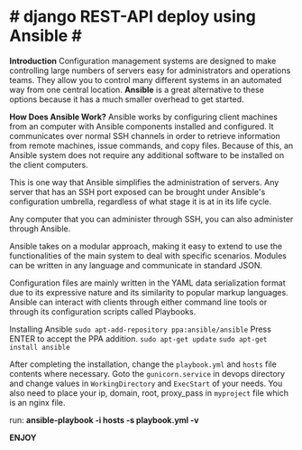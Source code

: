 # # django REST-API deploy using Ansible # # 

**Introduction**
Configuration management systems are designed to make controlling large numbers of servers easy for administrators and operations teams. They allow you to control many different systems in an automated way from one central location. **Ansible** is a great alternative to these options because it has a much smaller overhead to get started.

**How Does Ansible Work?**
Ansible works by configuring client machines from an computer with Ansible components installed and configured. It communicates over normal SSH channels in order to retrieve information from remote machines, issue commands, and copy files. Because of this, an Ansible system does not require any additional software to be installed on the client computers.

This is one way that Ansible simplifies the administration of servers. Any server that has an SSH port exposed can be brought under Ansible's configuration umbrella, regardless of what stage it is at in its life cycle.

Any computer that you can administer through SSH, you can also administer through Ansible.

Ansible takes on a modular approach, making it easy to extend to use the functionalities of the main system to deal with specific scenarios. Modules can be written in any language and communicate in standard JSON.

Configuration files are mainly written in the YAML data serialization format due to its expressive nature and its similarity to popular markup languages. Ansible can interact with clients through either command line tools or through its configuration scripts called Playbooks.

Installing Ansible
``` sudo apt-add-repository ppa:ansible/ansible ```
Press ENTER to accept the PPA addition.
``` sudo apt-get update ```
``` sudo apt-get install ansible ```

After completing the installation, change the ```playbook.yml``` and ```hosts``` file contents where necessary. Goto the ```gunicorn.service``` in devops directory and change values in ```WorkingDirectory``` and ```ExecStart``` of your needs. You also need to place your ip, domain, root, proxy_pass in ```myproject``` file which is an nginx file.

run: **ansible-playbook -i hosts -s playbook.yml -v**

**ENJOY**
